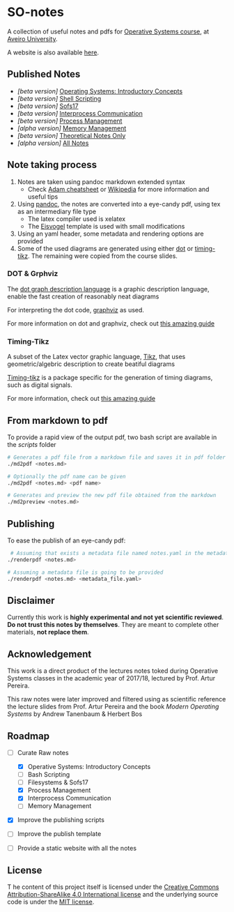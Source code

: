 # SO-notes
A collection of useful notes and pdfs for [Operative Systems course](http://www.ua.pt/deti/uc/2851), at [Aveiro University](https://www.ua.pt/).

A website is also available [here](https://k3rn3l-pan1c.github.io/SO-notes/).

## Published Notes
- _[beta version]_ [Operating Systems: Introductory Concepts](pdf/OS_Book.pdf)
- _[beta version]_ [Shell Scripting](pdf/Shell_Scripting.pdf)
- _[beta version]_ [Sofs17](pdf/sofs17_Book.pdf)
- _[beta version]_ [Interprocess Communication](pdf/IPC_Book.pdf)
- _[beta version]_ [Process Management](pdf/PM_Book.pdf)
- _[alpha version]_ [Memory Management](pdf/MM_Book.pdf)
- _[beta version]_ [Theoretical Notes Only](pdf/Theoretical_SO_Book.pdf)
- _[alpha version]_ [All Notes](pdf/SO_Book.pdf)

## Note taking process
 1. Notes are taken using pandoc markdown extended syntax
	- Check [Adam cheatsheet](https://github.com/adam-p/markdown-here/wiki/Markdown-Cheatsheet) or [Wikipedia](https://en.wikipedia.org/wiki/Markdown) for more information and useful tips
2. Using [pandoc](https://pandoc.org/), the notes are converted into a eye-candy pdf, using tex as an intermediary file type
	- The latex compiler used is xelatex
	- The [Eisvogel](https://github.com/Wandmalfarbe/pandoc-latex-template) template is used with small modifications
3. Using an yaml header, some metadata and rendering options are provided
4. Some of the used diagrams are generated using either [dot](https://en.wikipedia.org/wiki/DOT_(graph_description_language)) or [timing-tikz](https://ctan.org/pkg/tikz-timing). The remaining were copied from the course slides.

### DOT & Grphviz
The [dot graph description language](https://en.wikipedia.org/wiki/DOT_(graph_description_language)) is a graphic description language, enable the fast creation of reasonably neat diagrams

For interpreting the dot code, [graphviz](https://graphviz.gitlab.io/) as used.

For more information on dot and graphviz, check out [this amazing guide](https://www.google.pt/url?sa=t&rct=j&q=&esrc=s&source=web&cd=1&ved=0ahUKEwjUrryp4srYAhWBtxQKHWKzA68QFggzMAA&url=https%3A%2F%2Fgraphviz.gitlab.io%2F_pages%2Fpdf%2Fdotguide.pdf&usg=AOvVaw1NgHmOrdTb4E59oQvAx-jW)

### Timing-Tikz
A subset of the Latex vector graphic language, [Tikz](https://en.wikibooks.org/wiki/LaTeX/PGF/TikZ), that uses geometric/algebric description to create beatiful diagrams

[Timing-tikz](https://ctan.org/pkg/tikz-timing) is a package specific for the generation of timing diagrams, such as digital signals.

For more information, check out [this amazing guide](https://www.google.pt/url?sa=t&rct=j&q=&esrc=s&source=web&cd=5&cad=rja&uact=8&ved=0ahUKEwjm56PM5MrYAhXFWhQKHVFdCbsQFghVMAQ&url=http%3A%2F%2Fwww.bakoma-tex.com%2Fdoc%2Flatex%2Ftikz-timing%2Ftikz-timing.pdf&usg=AOvVaw0C_eTrtY9GOPjUU0uMLmM3)


## From markdown to pdf
To provide a rapid view of the output pdf, two bash script are available in the _scripts_ folder 
```bash
# Generates a pdf file from a markdown file and saves it in pdf folder
./md2pdf <notes.md>

# Optionally the pdf name can be given
./md2pdf <notes.md> <pdf name>

# Generates and preview the new pdf file obtained from the markdown
./md2preview <notes.md>

```
 
## Publishing
To ease the publish of an eye-candy pdf:
```bash
 # Assuming that exists a metadata file named notes.yaml in the metadata folder
./renderpdf <notes.md>

# Assuming a metadata file is going to be provided
./renderpdf <notes.md> <metadata_file.yaml>

```
## Disclaimer

Currently this work is **highly experimental and not yet scientific reviewed**.
**Do not trust this notes by themselves**. They are meant to complete other materials, **not replace them**.

## Acknowledgement
This work is a direct product of the lectures notes toked during Operative Systems classes in the academic year of 2017/18, lectured by Prof. Artur Pereira. 

This raw notes were later improved and filtered using as scientific reference the lecture slides from Prof. Artur Pereira and the book _Modern Operating Systems_ by Andrew Tanenbaum & Herbert Bos 

## Roadmap
 
- [ ] Curate Raw notes
	- [X] Operative Systems: Introductory Concepts
	- [ ] Bash Scripting 
	- [ ] Filesystems & Sofs17
	- [X] Process Management
	- [X] Interprocess Communication 
	- [ ] Memory Management
- [X] Improve the publishing scripts
- [ ] Improve the publish template
- [ ] Provide a static website with all the notes


## License
T he content of this project itself is licensed under the [Creative Commons Attribution-ShareAlike 4.0 International license](https://creativecommons.org/licenses/by-sa/4.0/) and the underlying source code is under the [MIT license](https://opensource.org/licenses/mit-license.php).

